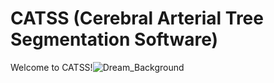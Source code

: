 
# CATSS (Cerebral Arterial Tree Segmentation Software)

Welcome to CATSS!![Dream_Background](https://user-images.githubusercontent.com/38469694/232703579-41b50a99-4fd9-4662-9a66-4397a83ade94.jpg)
